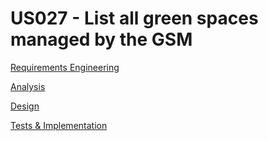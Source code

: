 # US027 - List all green spaces managed by the GSM

[Requirements Engineering](01.requirements-engineering/Readme.md)

[Analysis](02.analysis/Readme.md)

[Design](03.design/Readme.md)

[Tests & Implementation](04.tests-and-implementation/Readme.md)